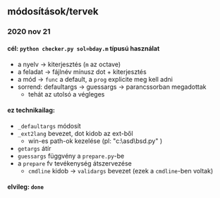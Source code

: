## módosítások/tervek

### 2020 nov 21
#### cél: `python checker.py sol=bday.m` típusú használat
* a nyelv -> kiterjesztés (`m` az octave)
* a feladat -> fájlnév mínusz dot + kiterjesztés
* a mód -> `func` a default, a `prog` explicite meg kell adni
* sorrend: defaultargs -> guessargs -> parancssorban megadottak
  * tehát az utolsó a végleges

#### ez technikailag:
* `_defaultargs` módosít
* `_ext2lang` bevezet, dot kidob az ext-ből
  * win-es path-ok kezelése (pl: "c:\asd\bsd.py" )
* `getargs` átír
* `guessargs` függvény a `prepare.py`-be
* a `prepare` fv tevékenység átszervezése
  * `cmdline` kidob -> `validargs` bevezet (ezek a `cmdline`-ben voltak)

#### elvileg: `done`
